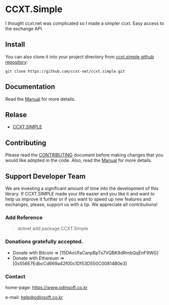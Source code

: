 # CCXT.Simple

I thought ccxt.net was complicated so I made a simpler ccxt. Easy access to the exchange API.



## Install

You can also clone it into your project directory from [ccxt.simple github repository](https://github.com/ccxt-net/ccxt.simple):

```shell
git clone https://github.com/ccxt-net/ccxt.simple.git
```


## Documentation

Read the [Manual](https://github.com/ccxt-net/ccxt.simple/wiki) for more details.


## Relase

 - [CCXT.SIMPLE](https://github.com/ccxt-net/ccxt.simple/releases)



## Contributing

Please read the [CONTRIBUTING](https://github.com/ccxt-net/ccxt.simple/blob/master/CONTRIBUTING.md) document before making changes that you would like adopted in the code. Also, read the [Manual](https://github.com/ccxt-net/ccxt.simple/wiki) for more details.


## Support Developer Team

We are investing a significant amount of time into the development of this library. 
If CCXT.SIMPLE made your life easier and you like it and want to help us improve it further or if you want to speed up new features and exchanges, please, support us with a tip. 
We appreciate all contributions!

### Add Reference

 > dotnet add package CCXT.Simple


### Donations gratefully accepted.

* Donate with Bitcoin => [15DAoUfaCanpBpTs7VQBK8dRmbQqEnF9WG]
* Donate with Ethereum => [0x556E7EdbcCd669a42f00c1Df53D550C00814B0e3]

### Contact

home-page: https://www.odinsoft.co.kr

e-mail: help@odinsoft.co.kr
